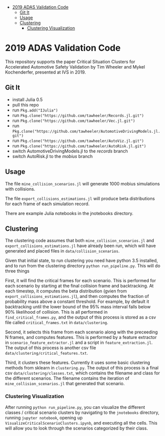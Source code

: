 <!-- MarkdownTOC -->

- [2019 ADAS Validation Code](#2019-adas-validation-code)
    - [Git It](#git-it)
    - [Usage](#usage)
    - [Clustering](#clustering)
        - [Clustering Visualization](#clustering-visualization)

<!-- /MarkdownTOC -->

# 2019 ADAS Validation Code

This repository supports the paper Critical Situation Clusters for Accelerated Automotive Safety Validation by Tim Wheeler and Mykel Kochenderfer, presented at IVS in 2019.

## Git It

- install Julia 0.5
- pull this repo
- run `Pkg.add("IJulia")`
- run `Pkg.clone("https://github.com/tawheeler/Records.jl.git")`
- run `Pkg.clone("https://github.com/tawheeler/Vec.jl.git")`
- run `Pkg.clone("https://github.com/tawheeler/AutomotiveDrivingModels.jl.git")`
- run `Pkg.clone("https://github.com/tawheeler/AutoViz.jl.git")`
- run `Pkg.clone("https://github.com/tawheeler/AutoRisk.jl.git")`
- switch AutomotiveDrivingModels.jl to the _records_ branch
- switch AutoRisk.jl to the _mobius_ branch

## Usage

The file `mine_collision_scenarios.jl` will generate 1000 mobius simulations with collisions.

The file `export_collisions_estimations.jl` will produce beta distributions for each frame of each simulation record.

There are example Julia notebooks in the jnotebooks directory.

## Clustering 

The clustering code assumes that both `mine_collision_scenarios.jl` and `export_collisions_estimations.jl` have already been run, which will have generated and placed files in `data/collision_scenarios`. 

Given that initial state, to run clustering you need have python 3.5 installed, and to run from the clustering directory `python run_pipeline.py`. This will do three things

First, it will find the critical frames for each scenario. This is performed for each scenario by starting at the final collision frame and backtracking. At each timestep, it computes the beta distribution (gvien from `export_collisions_estimations.jl`), and then computes the fraction of probability mass above a constant threshold. For example, by default it backtracking until the lower bound of the 95% mass interval falls below 90% likelihood of collision. This is all performed in `find_critical_frames.py`, and the output of this process is stored as a csv file called `critical_frames.txt` in `data/clustering`.

Second, it selects this frame from each scenario along with the preceeding N frames, and computes features. This is performed by a feature extractor in `scenario_feature_extractor.jl` and a script in `feature_extraction.jl`. The output of this process is another csv file `data/clustering/critical_features.txt`.

Third, it clusters these features. Currently it uses some basic clustering methods from sklearn in `clustering.py`. The output of this process is a final csv `data/clustering/classes.txt`, which contains the filename and class for the different scenarios. The filename contains the iteration of `mine_collision_scenarios.jl` that generated that scenario.

### Clustering Visualization
After running `python run_pipeline.py`, you can visualize the different classes / critical scenario clusters by navigating to the `jnotebooks` directory, running `jupyter notebook`, opening up `VisualizeCriticalScenarioClusters.ipynb`, and executing all the cells. This will allow you to look through the scenarios categorized by their class.

